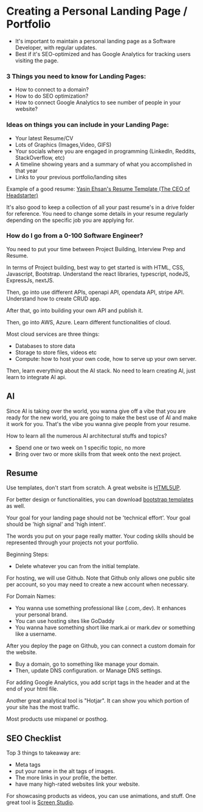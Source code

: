 # Creating a Personal Landing Page / Portfolio

- It's important to maintain a personal landing page as a Software Developer, with regular updates.
- Best if it's SEO-optimized and has Google Analytics for tracking users visiting the page.

### 3 Things you need to know for Landing Pages:

- How to connect to a domain?
- How to do SEO optimization?
- How to connect Google Analytics to see number of people in your website?

### Ideas on things you can include in your Landing Page:

- Your latest Resume/CV
- Lots of Graphics (Images,Video, GIFS)
- Your socials where you are engaged in programming (LinkedIn, Reddits, StackOverflow, etc)
- A timeline showing years and a summary of what you accomplished in that year
- Links to your previous portfolio/landing sites

Example of a good resume:
<a href="/YasinEhsan_resume_master.docx">Yasin Ehsan's Resume Template (The CEO of Headstarter) </a>

It's also good to keep a collection of all your past resume's in a drive folder for reference. You need to change some details in your resume regularly depending on the specific job you are applying for.

### How do I go from a 0-100 Software Engineer?

You need to put your time between Project Building, Interview Prep and Resume.

In terms of Project building, best way to get started is with HTML, CSS, Javascript, Bootstrap. Understand the react libraries, typescript, nodeJS, ExpressJs, nextJS.

Then, go into use different APIs, openapi API, opendata API, stripe API. Understand how to create CRUD app.

After that, go into building your own API and publish it.

Then, go into AWS, Azure. Learn different functionalities of cloud.

Most cloud services are three things:

- Databases to store data
- Storage to store files, videos etc
- Compute: how to host your own code, how to serve up your own server.

Then, learn everything about the AI stack. No need to learn creating AI, just learn to integrate AI api.

## AI

Since AI is taking over the world, you wanna give off a vibe that you are ready for the new world, you are going to make the best use of AI and make it work for you. That's the vibe you wanna give people from your resume.

How to learn all the numerous AI architectural stuffs and topics?

- Spend one or two week on 1 specific topic, no more
- Bring over two or more skills from that week onto the next project.

## Resume

Use templates, don't start from scratch. A great website is <a href="https://html5up.net">HTML5UP</a>.

For better design or functionalities, you can download <a href="https://startbootstrap.com/theme/">bootstrap templates</a> as well.

Your goal for your landing page should not be 'technical effort'. Your goal should be 'high signal' and 'high intent'.

The words you put on your page really matter. Your coding skills should be represented through your projects not your portfolio.

Beginning Steps:

- Delete whatever you can from the initial template.

For hosting, we will use Github. Note that Github only allows one public site per account, so you may need to create a new account when necessary.

For Domain Names:

- You wanna use something professional like (.com,.dev). It enhances your personal brand.
- You can use hosting sites like GoDaddy
- You wanna have something short like mark.ai or mark.dev or something like a username.

After you deploy the page on Github, you can connect a custom domain for the website.

- Buy a domain, go to something like manage your domain.
- Then, update DNS configuration. or Manage DNS settings.

For adding Google Analytics, you add script tags in the header and at the end of your html file.

Another great analytical tool is "Hotjar". It can show you which portion of your site has the most traffic.

Most products use mixpanel or posthog.

## SEO Checklist

Top 3 things to takeaway are:

- Meta tags
- put your name in the alt tags of images.
- The more links in your profile, the better.
- have many high-rated websites link your website.

For showcasing products as videos, you can use animations, and stuff. One great tool is <a href="https://www.screen.studio">Screen Studio</a>.
